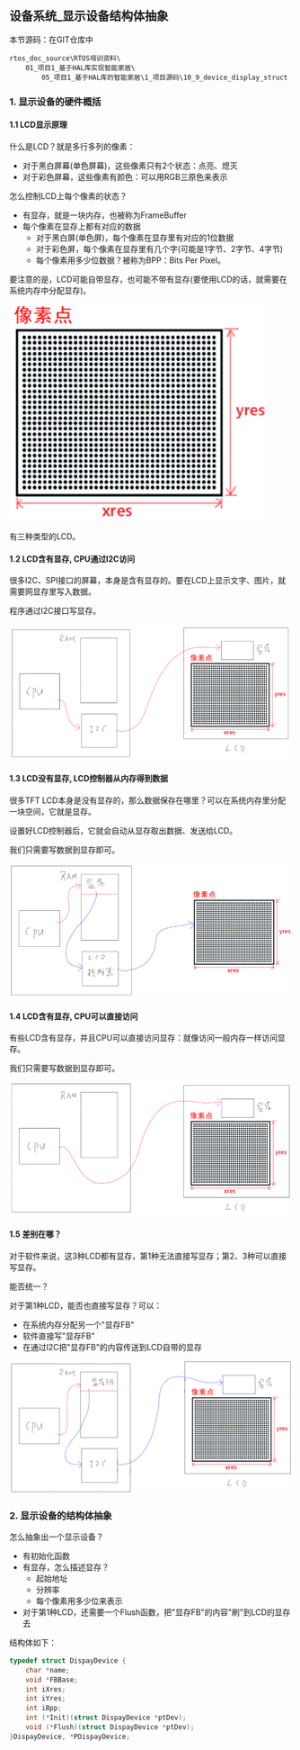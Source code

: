 ## 设备系统_显示设备结构体抽象

本节源码：在GIT仓库中

```shell
rtos_doc_source\RTOS培训资料\
	01_项目1_基于HAL库实现智能家居\
		05_项目1_基于HAL库的智能家居\1_项目源码\10_9_device_display_struct
```

### 1. 显示设备的硬件概括

#### 1.1 LCD显示原理

什么是LCD？就是多行多列的像素：

* 对于黑白屏幕(单色屏幕)，这些像素只有2个状态：点亮、熄灭
* 对于彩色屏幕，这些像素有颜色：可以用RGB三原色来表示

怎么控制LCD上每个像素的状态？

* 有显存，就是一块内存，也被称为FrameBuffer
* 每个像素在显存上都有对应的数据
  * 对于黑白屏(单色屏)，每个像素在显存里有对应的1位数据
  * 对于彩色屏，每个像素在显存里有几个字(可能是1字节、2字节、4字节)
  * 每个像素用多少位数据？被称为BPP：Bits Per Pixel。

要注意的是，LCD可能自带显存，也可能不带有显存(要使用LCD的话，就需要在系统内存中分配显存)。



![image-20210929102458094](pic/input/13_lcd.png)



有三种类型的LCD。

#### 1.2 LCD含有显存, CPU通过I2C访问

很多I2C、SPI接口的屏幕，本身是含有显存的。要在LCD上显示文字、图片，就需要网显存里写入数据。

程序通过I2C接口写显存。

![image-20210929100529827](pic/input/09_display_with_ram_through_i2c.png)



#### 1.3 LCD没有显存, LCD控制器从内存得到数据

很多TFT LCD本身是没有显存的，那么数据保存在哪里？可以在系统内存里分配一块空间，它就是显存。

设置好LCD控制器后，它就会自动从显存取出数据、发送给LCD。

我们只需要写数据到显存即可。

![image-20210929100721256](pic/input/10_display_without_ram.png)

#### 1.4 LCD含有显存, CPU可以直接访问

有些LCD含有显存，并且CPU可以直接访问显存：就像访问一般内存一样访问显存。

我们只需要写数据到显存即可。

![image-20210929101011072](pic/input/11_display_with_ram_like_ram.png)



#### 1.5 差别在哪？

对于软件来说，这3种LCD都有显存，第1种无法直接写显存；第2、3种可以直接写显存。

能否统一？

对于第1种LCD，能否也直接写显存？可以：

* 在系统内存分配另一个"显存FB"
* 软件直接写"显存FB"
* 在通过I2C把"显存FB"的内容传送到LCD自带的显存

![image-20210929102043544](pic/input/12_another_framebuffer.png)



### 2. 显示设备的结构体抽象

怎么抽象出一个显示设备？

* 有初始化函数
* 有显存，怎么描述显存？
  * 起始地址
  * 分辨率
  * 每个像素用多少位来表示
* 对于第1种LCD，还需要一个Flush函数，把"显存FB"的内容"刷"到LCD的显存去

结构体如下：

```c
typedef struct DispayDevice {
	char *name;
	void *FBBase;
	int iXres;
	int iYres;
	int iBpp;
	int (*Init)(struct DispayDevice *ptDev);
	void (*Flush)(struct DispayDevice *ptDev);
}DispayDevice, *PDispayDevice;
```





